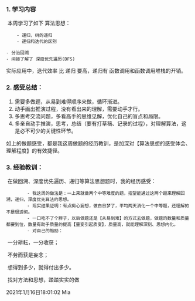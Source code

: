 ### 1. 学习内容

​		本周学习了如下 算法思想：

		- 递归，树的递归
		- 递归和迭代的区别

	- 分治回溯
	- 间接了解了 深度优先遍历(DFS)



实际应用中，迭代效率 比 递归 要高，递归有 函数调用和函数调用堆栈的开销。



### 2. 感受总结：



1. 需要多做题，从易到难得顺序来做，循环渐进。
2. 动手画出推演过程，没有看出来的理解，需要动手才行。
3. 多思考交流问题，多看高手的思维见解，优化自己的盲点和局限。
4. 多亲自动手推演，思考，总结（要有打草稿、记录的过程），对理解算法，这是必不可少的关键性环节。

如上的做题感受，都是我这周做题的经历教训，是加深对【算法思想的感受体会、理解程度】的有效捷径。





### 3. 经验教训：

​	  在做回溯、深度优先遍历、递归等算法思想题时，我的经历感受：

			- 我这周的做法是：一上来就做两个中等难度的题，指望能通过这两个题来理解回溯，递归，深度优先算法的思想。
			- 现实结果证明：有点痴心妄想，做白日梦了，平均两天消化一个中等题，还理解的不是很透彻。
			- 一口吃不了个胖子，以后做题还是【从易到难】的方式去做题，做题的数量和质量都要到位，数量有助于质量的提高【量变引起质变】，质量高，就能理解深刻、思想内化。
			- 对自己的勉励：

​			一分耕耘，一分收获；

​			不劳而获是妄念；

​			想得到多少，就得付出多少。

​			找对方法和思想，踏踏实实的做







2021年1月16日18:01:02 Mia

